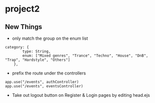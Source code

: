 # project2


## New Things

- only match the group on the enum list
```
category: {
        type: String,
        enum: ["Mixed genres", "Trance", "Techno", "House", "DnB", "Trap", "Hardstyle", "Others"]
    },
```

- prefix the route under the controllers
```
app.use("/events", authController)
app.use("/events", eventsController)
```

- Take out logout button on Register & Login pages by editing head.ejs